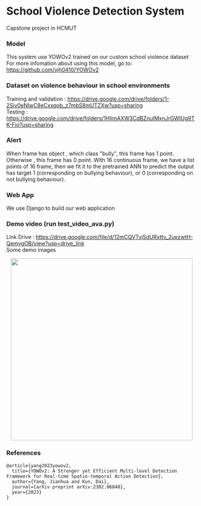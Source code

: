 # School Violence Detection System
Capstone project in HCMUT

### Model
This system use YOWOv2 trained on our custom school violence dataset
<br>
For more infomation about using this model, go to: https://github.com/yjh0410/YOWOv2

### Dataset on violence behaviour in school environments

Training and validation : https://drive.google.com/drive/folders/1-2Sjv0eNIwC8eCxxqob_z7mbS8mUTZXw?usp=sharing
<br>
Testing : https://drive.google.com/drive/folders/1HlimAXW3CdBZnuIMxnJrGWIUg9TK-Fio?usp=sharing


### Alert 
When frame has object , which class "bully", this frame has 1 point. Otherwise , this frame has 0 point.
With 16 continuous frame, we have a list points of 16 frame, then we fit it to the pretrained ANN to predict the output has target 1 (corresponding on bullying behaviour), or 0 (corresponding on not bullying behaviour).

### Web App 
We use Django to build our web application

### Demo video (run test_video_ava.py)
Link Drive : https://drive.google.com/file/d/12mCQVTvjSdURxttv_2uezwtH-QemvgOB/view?usp=drive_link
<br> 
Some demo images
<div align="center" style="width:image width px;">
  <img  src="[https://github.com/hieuv2904/VISa-server/blob/main/images/image.jpg](https://github.com/hieuv2904/SVDSystem/blob/main/images/demo1.png)" width=480>
</div>

### References
```
@article{yang2023yowov2,
  title={YOWOv2: A Stronger yet Efficient Multi-level Detection Framework for Real-time Spatio-temporal Action Detection},
  author={Yang, Jianhua and Kun, Dai},
  journal={arXiv preprint arXiv:2302.06848},
  year={2023}
}
```

